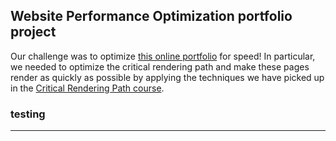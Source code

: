 ## Website Performance Optimization portfolio project

Our challenge was to optimize [this online portfolio](https://github.com/MichelML/frontend-nanodegree-websiteoptimization) for speed! In particular, we needed to optimize the critical rendering path and make these pages render as quickly as possible by applying the techniques we have picked up in the [Critical Rendering Path course](https://www.udacity.com/course/ud884).

### testing<hr>

